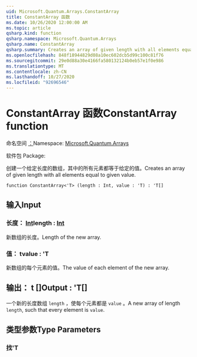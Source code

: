 ```yaml
---
uid: Microsoft.Quantum.Arrays.ConstantArray
title: ConstantArray 函数
ms.date: 10/26/2020 12:00:00 AM
ms.topic: article
qsharp.kind: function
qsharp.namespace: Microsoft.Quantum.Arrays
qsharp.name: ConstantArray
qsharp.summary: Creates an array of given length with all elements equal to given value.
ms.openlocfilehash: 848f18944829d08a10ec602dcb5d99c100c81f76
ms.sourcegitcommit: 29e0d88a30e4166fa580132124b0eb57e1f0e986
ms.translationtype: MT
ms.contentlocale: zh-CN
ms.lasthandoff: 10/27/2020
ms.locfileid: "92696546"
---
```

# <a name="constantarray-function"></a><span data-ttu-id="4d9a7-102">ConstantArray 函数</span><span class="sxs-lookup"><span data-stu-id="4d9a7-102">ConstantArray function</span></span>

<span data-ttu-id="4d9a7-103">命名空间 [：](xref:Microsoft.Quantum.Arrays)</span><span class="sxs-lookup"><span data-stu-id="4d9a7-103">Namespace: [Microsoft.Quantum.Arrays](xref:Microsoft.Quantum.Arrays)</span></span>

<span data-ttu-id="4d9a7-104">软件包 [](https://nuget.org/packages/)</span><span class="sxs-lookup"><span data-stu-id="4d9a7-104">Package: [](https://nuget.org/packages/)</span></span>


<span data-ttu-id="4d9a7-105">创建一个给定长度的数组，其中的所有元素都等于给定的值。</span><span class="sxs-lookup"><span data-stu-id="4d9a7-105">Creates an array of given length with all elements equal to given value.</span></span>

```qsharp
function ConstantArray<'T> (length : Int, value : 'T) : 'T[]
```


## <a name="input"></a><span data-ttu-id="4d9a7-106">输入</span><span class="sxs-lookup"><span data-stu-id="4d9a7-106">Input</span></span>

### <a name="length--int"></a><span data-ttu-id="4d9a7-107">长度： [Int](xref:microsoft.quantum.lang-ref.int)</span><span class="sxs-lookup"><span data-stu-id="4d9a7-107">length : [Int](xref:microsoft.quantum.lang-ref.int)</span></span>

<span data-ttu-id="4d9a7-108">新数组的长度。</span><span class="sxs-lookup"><span data-stu-id="4d9a7-108">Length of the new array.</span></span>


### <a name="value--t"></a><span data-ttu-id="4d9a7-109">值： t</span><span class="sxs-lookup"><span data-stu-id="4d9a7-109">value : 'T</span></span>

<span data-ttu-id="4d9a7-110">新数组的每个元素的值。</span><span class="sxs-lookup"><span data-stu-id="4d9a7-110">The value of each element of the new array.</span></span>



## <a name="output--t"></a><span data-ttu-id="4d9a7-111">输出： t []</span><span class="sxs-lookup"><span data-stu-id="4d9a7-111">Output : 'T[]</span></span>

<span data-ttu-id="4d9a7-112">一个新的长度数组 `length` ，使每个元素都是 `value` 。</span><span class="sxs-lookup"><span data-stu-id="4d9a7-112">A new array of length `length`, such that every element is `value`.</span></span>

## <a name="type-parameters"></a><span data-ttu-id="4d9a7-113">类型参数</span><span class="sxs-lookup"><span data-stu-id="4d9a7-113">Type Parameters</span></span>

### <a name="t"></a><span data-ttu-id="4d9a7-114">找</span><span class="sxs-lookup"><span data-stu-id="4d9a7-114">'T</span></span>

